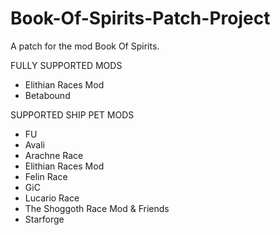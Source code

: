 # Book-Of-Spirits-Patch-Project
A patch for the mod Book Of Spirits.

FULLY SUPPORTED MODS
* Elithian Races Mod
* Betabound

SUPPORTED SHIP PET MODS
* FU
* Avali
* Arachne Race
* Elithian Races Mod
* Felin Race
* GiC
* Lucario Race
* The Shoggoth Race Mod & Friends
* Starforge
